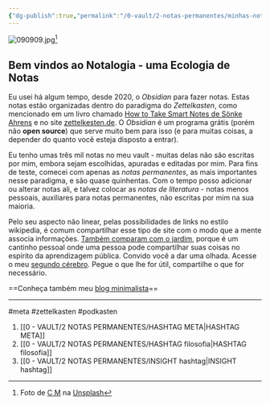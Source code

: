 ```yaml
---
{"dg-publish":true,"permalink":"/0-vault/2-notas-permanentes/minhas-notas-disponiveis-em-um-site-novo/","tags":["meta","zettelkasten","podkasten","gardenEntry","gardenEntry","gardenEntry"],"dgHomeLink":true,"dgShowLocalGraph":true,"dgShowFileTree":true,"dgEnableSearch":true}
---
```


![090909.jpg](https://mataroa.blog/images/9a181eea.jpeg)[^1]

## Bem vindos ao Notalogia - uma Ecologia de Notas

Eu usei há algum tempo, desde 2020, o *Obsidian* para fazer notas. Estas notas estão organizadas dentro do paradigma do *Zettelkasten*, como mencionado em um livro chamado [How to Take Smart Notes de Sönke Ahrens](https://www.amazon.com.br/How-Take-Smart-Notes-Technique/dp/3982438802) e no site [zettelkesten.de](https://zettelkasten.de/). O *Obsidian* é um programa grátis (porém não **open source**) que serve muito bem para isso (e para muitas coisas, a depender do quanto você esteja disposto a entrar).

Eu tenho umas três mil notas no meu vault -  muitas delas não são escritas por mim, embora sejam escolhidas, apuradas e editadas por mim. Para fins de teste, comecei com apenas as *notas permanentes*, as mais importantes nesse paradigma, e são quase quinhentas. Com o tempo posso adicionar ou alterar notas ali, e talvez colocar as *notas de literatura* - notas menos pessoais, auxiliares para notas permanentes, não escritas por mim na sua maioria.

Pelo seu aspecto não linear, pelas possibilidades de links no estilo wikipedia, é comum compartilhar esse tipo de site com o modo que a mente associa informações. [Também comparam com o jardim](https://notes.andymatuschak.org/About_these_notes), porque é um cantinho pessoal onde uma pessoa pode compartilhar suas coisas no espírito da aprendizagem pública. Convido você a dar uma olhada. Acesse o meu [segundo cérebro](https://www.youtube.com/watch?v=M49dw8KZGmA). Pegue o que lhe for útil, compartilhe o que for necessário. 

==Conheça também meu [blog minimalista](https://blog.walker.eco.br/)==

---

#meta #zettelkasten #podkasten

1. [[0 - VAULT/2 NOTAS PERMANENTES/HASHTAG META\|HASHTAG META]]
2. [[0 - VAULT/2 NOTAS PERMANENTES/HASHTAG filosofia\|HASHTAG filosofia]]
3. [[0 - VAULT/2 NOTAS PERMANENTES/INSIGHT hashtag\|INSIGHT hashtag]]



[^1]: Foto de <a href="https://unsplash.com/pt-br/@ubahnverleih?utm_content=creditCopyText&utm_medium=referral&utm_source=unsplash">C M</a> na <a href="https://unsplash.com/pt-br/fotografias/livros-nas-prateleiras-no-quarto-X_j3b4rqnlk?utm_content=creditCopyText&utm_medium=referral&utm_source=unsplash">Unsplash</a>